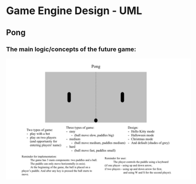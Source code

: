 # Game Engine Design - UML
## Pong

### The main logic/concepts of the future game:
![](System_description_in_notepad.png)
